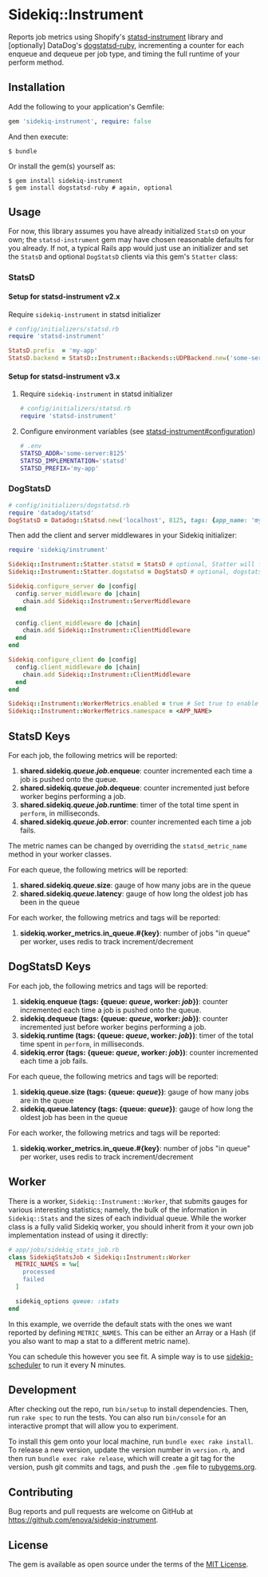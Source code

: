 # Sidekiq::Instrument

Reports job metrics using Shopify's [statsd-instrument][statsd-instrument] library and \[optionally\] DataDog's [dogstatsd-ruby](https://github.com/DataDog/dogstatsd-ruby), incrementing a counter for each enqueue and dequeue per job type, and timing the full runtime of your perform method.

## Installation

Add the following to your application's Gemfile:

```ruby
gem 'sidekiq-instrument', require: false
```

And then execute:

    $ bundle

Or install the gem(s) yourself as:

    $ gem install sidekiq-instrument
    $ gem install dogstatsd-ruby # again, optional

## Usage

For now, this library assumes you have already initialized `StatsD` on your own;
the `statsd-instrument` gem may have chosen reasonable defaults for you already. If not,
a typical Rails app would just use an initializer and set the `StatsD` and optional `DogStatsD`
clients via this gem's `Statter` class:

### StatsD

#### Setup for statsd-instrument v2.x
Require `sidekiq-instrument` in statsd initializer

```ruby
# config/initializers/statsd.rb
require 'statsd-instrument'

StatsD.prefix  = 'my-app'
StatsD.backend = StatsD::Instrument::Backends::UDPBackend.new('some-server:8125')
```

#### Setup for statsd-instrument v3.x

1. Require `sidekiq-instrument` in statsd initializer

      ```ruby
      # config/initializers/statsd.rb
      require 'statsd-instrument'

      ```

2. Configure environment variables (see [statsd-instrument#configuration](https://github.com/Shopify/statsd-instrument#configuration))

      ```bash
      # .env
      STATSD_ADDR='some-server:8125'
      STATSD_IMPLEMENTATION='statsd'
      STATSD_PREFIX='my-app'
      ```

### DogStatsD

```ruby
# config/initializers/dogstatsd.rb
require 'datadog/statsd'
DogStatsD = Datadog::Statsd.new('localhost', 8125, tags: {app_name: 'my_app', env: 'production'})
```

Then add the client and server middlewares in your Sidekiq initializer:

```ruby
require 'sidekiq/instrument'

Sidekiq::Instrument::Statter.statsd = StatsD # optional, Statter will fall back to a global StatsD
Sidekiq::Instrument::Statter.dogstatsd = DogStatsD # optional, dogstatsd can be nil if not desired

Sidekiq.configure_server do |config|
  config.server_middleware do |chain|
    chain.add Sidekiq::Instrument::ServerMiddleware
  end

  config.client_middleware do |chain|
    chain.add Sidekiq::Instrument::ClientMiddleware
  end
end

Sidekiq.configure_client do |config|
  config.client_middleware do |chain|
    chain.add Sidekiq::Instrument::ClientMiddleware
  end
end

Sidekiq::Instrument::WorkerMetrics.enabled = true # Set true to enable worker metrics
Sidekiq::Instrument::WorkerMetrics.namespace = <APP_NAME>
```

## StatsD Keys
For each job, the following metrics will be reported:

1. **shared.sidekiq._queue_._job_.enqueue**: counter incremented each time a
   job is pushed onto the queue.
2. **shared.sidekiq._queue_._job_.dequeue**: counter incremented just before
   worker begins performing a job.
3. **shared.sidekiq._queue_._job_.runtime**: timer of the total time spent
   in `perform`, in milliseconds.
4. **shared.sidekiq._queue_._job_.error**: counter incremented each time a
   job fails.

The metric names can be changed by overriding the `statsd_metric_name`
method in your worker classes.

For each queue, the following metrics will be reported:
1. **shared.sidekiq._queue_.size**: gauge of how many jobs are in the queue
2. **shared.sidekiq._queue_.latency**: gauge of how long the oldest job has been in the queue

For each worker, the following metrics and tags will be reported:
1. **sidekiq.worker_metrics.in_queue.#{key}**: number of jobs "in queue" per worker, uses redis to track increment/decrement

## DogStatsD Keys
For each job, the following metrics and tags will be reported:

1. **sidekiq.enqueue (tags: {queue: _queue_, worker: _job_})**: counter incremented each time a
   job is pushed onto the queue.
2. **sidekiq.dequeue (tags: {queue: _queue_, worker: _job_})**: counter incremented just before
   worker begins performing a job.
3. **sidekiq.runtime (tags: {queue: _queue_, worker: _job_})**: timer of the total time spent
   in `perform`, in milliseconds.
4. **sidekiq.error (tags: {queue: _queue_, worker: _job_})**: counter incremented each time a
   job fails.

For each queue, the following metrics and tags will be reported:
1. **sidekiq.queue.size (tags: {queue: _queue_})**: gauge of how many jobs are in the queue
2. **sidekiq.queue.latency (tags: {queue: _queue_})**: gauge of how long the oldest job has been in the queue

For each worker, the following metrics and tags will be reported:
1. **sidekiq.worker_metrics.in_queue.#{key}**: number of jobs "in queue" per worker, uses redis to track increment/decrement

## Worker
There is a worker, `Sidekiq::Instrument::Worker`, that submits gauges
for various interesting statistics; namely, the bulk of the information in `Sidekiq::Stats`
and the sizes of each individual queue. While the worker class is a fully valid Sidekiq worker,
you should inherit from it your own job implementation instead of using it directly:

```ruby
# app/jobs/sidekiq_stats_job.rb
class SidekiqStatsJob < Sidekiq::Instrument::Worker
  METRIC_NAMES = %w[
    processed
    failed
  ]

  sidekiq_options queue: :stats
end
```

In this example, we override the default stats with the ones we want reported by defining `METRIC_NAMES`.
This can be either an Array or a Hash (if you also want to map a stat to a different metric name).

You can schedule this however you see fit. A simple way is to use [sidekiq-scheduler][sidekiq-scheduler] to run it every N minutes.

## Development

After checking out the repo, run `bin/setup` to install dependencies. Then, run `rake spec` to run the tests. You can also run `bin/console` for an interactive prompt that will allow you to experiment.

To install this gem onto your local machine, run `bundle exec rake install`. To release a new version, update the version number in `version.rb`, and then run `bundle exec rake release`, which will create a git tag for the version, push git commits and tags, and push the `.gem` file to [rubygems.org](https://rubygems.org).

## Contributing

Bug reports and pull requests are welcome on GitHub at https://github.com/enova/sidekiq-instrument.


## License

The gem is available as open source under the terms of the [MIT License](http://opensource.org/licenses/MIT).

[statsd-instrument]: https://github.com/Shopify/statsd-instrument
[sidekiq-scheduler]: https://github.com/moove-it/sidekiq-scheduler
